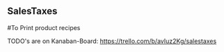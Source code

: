 ## SalesTaxes
#To Print product recipes

TODO's are on Kanaban-Board:
https://trello.com/b/avIuz2Kg/salestaxes
